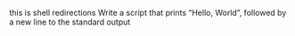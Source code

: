 this is shell redirections 
Write a script that prints “Hello, World”, followed by a new line to the standard output
